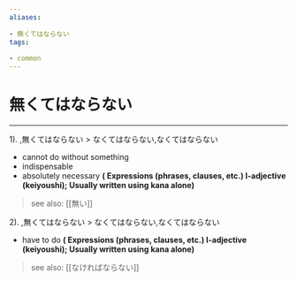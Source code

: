 ```yaml
---
aliases:
    
- 無くてはならない
tags:
    
- common
---
```


# 無くてはならない
---
1).
,無くてはならない > なくてはならない,なくてはならない

- cannot do without something
- indispensable
- absolutely necessary
**( Expressions (phrases, clauses, etc.) I-adjective (keiyoushi); Usually written using kana alone)**
> see also:  [[無い]]
            
2).
,無くてはならない > なくてはならない,なくてはならない

- have to do
**( Expressions (phrases, clauses, etc.) I-adjective (keiyoushi); Usually written using kana alone)**
> see also:  [[なければならない]]
            